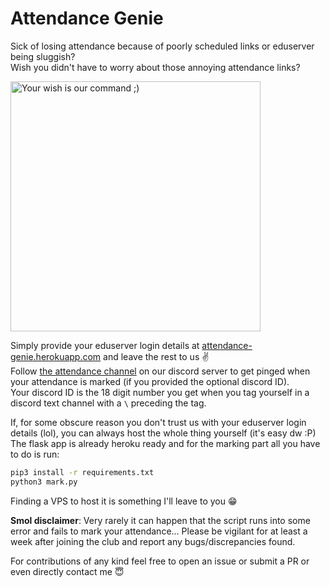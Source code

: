 
# Attendance Genie

Sick of losing attendance because of poorly scheduled links or eduserver being sluggish?  
Wish you didn't have to worry about those annoying attendance links?  

<img alt="Your wish is our command ;)" src="https://memegenerator.net/img/instances/54975493.jpg" width=400>

Simply provide your eduserver login details at [attendance-genie.herokuapp.com](https://attendance-genie.herokuapp.com) and leave the rest to us ✌️  
Follow [the attendance channel](https://discord.gg/69F4DddEyG) on our discord server to get pinged when your attendance is marked (if you provided the optional discord ID).  
Your discord ID is the 18 digit number you get when you tag yourself in a discord text channel with a `\` preceding the tag.  

If, for some obscure reason you don't trust us with your eduserver login details (lol), you can always host the whole thing yourself (it's easy dw :P)  
The flask app is already heroku ready and for the marking part all you have to do is run:

```bash
pip3 install -r requirements.txt
python3 mark.py
```

Finding a VPS to host it is something I'll leave to you 😁  

**Smol disclaimer**: Very rarely it can happen that the script runs into some error and fails to mark your attendance... Please be vigilant for at least a week after joining the club and report any bugs/discrepancies found.  

For contributions of any kind feel free to open an issue or submit a PR or even directly contact me :innocent:
